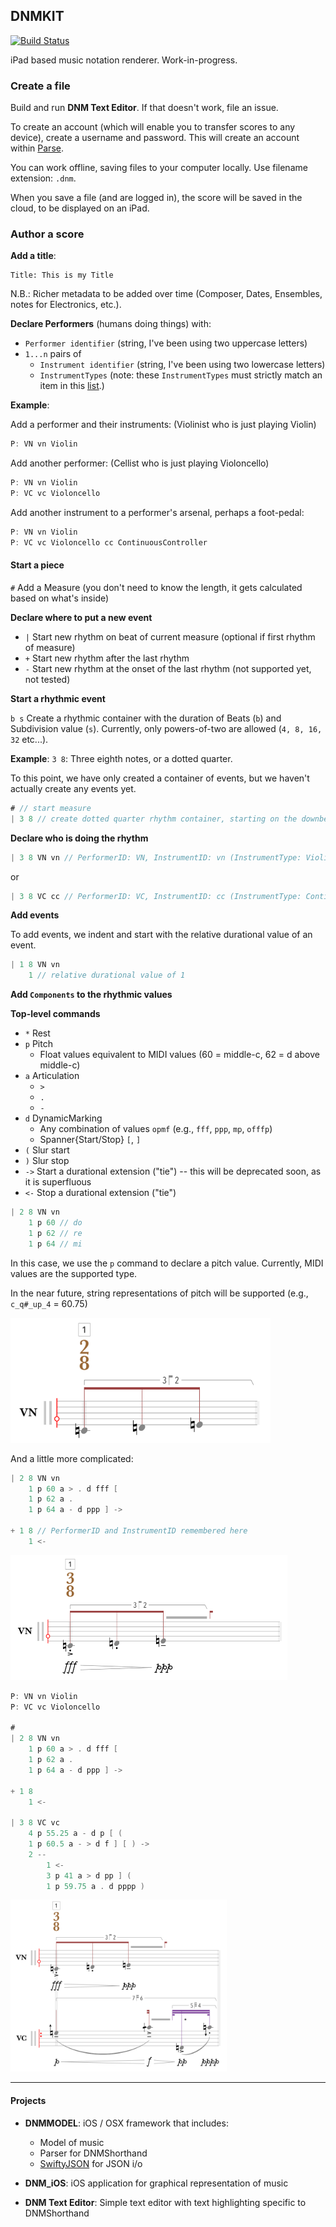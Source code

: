 ## DNMKIT

[![Build Status](https://travis-ci.org/jsbean/DNMKit.svg)](https://travis-ci.org/jsbean/DNMKit)

iPad based music notation renderer. Work-in-progress.

### Create a file

Build and run **DNM Text Editor**. If that doesn't work, file an issue.

To create an account (which will enable you to transfer scores to any device), create a username and password. This will create an account within [Parse](https://github.com/ParsePlatform).

You can work offline, saving files to your computer locally. Use filename extension: `.dnm`.

When you save a file (and are logged in), the score will be saved in the cloud, to be displayed on an iPad.



### Author a score

**Add a title**:
```
Title: This is my Title
```

N.B.: Richer metadata to be added over time (Composer, Dates, Ensembles, notes for Electronics, etc.).

**Declare Performers** (humans doing things) with:    
- `Performer identifier` (string, I've been using two uppercase letters)
- `1...n` pairs of
    - `Instrument identifier` (string, I've been using two lowercase letters)
    - `InstrumentTypes` (note: these `InstrumentTypes` must strictly match an item in this [list](https://github.com/jsbean/DNMKit/issues/18).)


**Example**:

Add a performer and their instruments: (Violinist who is just playing Violin)

```Swift
P: VN vn Violin
```

Add another performer: (Cellist who is just playing Violoncello)

```Swift
P: VN vn Violin
P: VC vc Violoncello
```

Add another instrument to a performer's arsenal, perhaps a foot-pedal: 

```Swift
P: VN vn Violin
P: VC vc Violoncello cc ContinuousController
```

#### Start a piece

`#` Add a Measure (you don't need to know the length, it gets calculated based on what's inside)

**Declare where to put a new event**
- `|` Start new rhythm on beat of current measure (optional if first rhythm of measure)
- `+` Start new rhythm after the last rhythm
- `-` Start new rhythm at the onset of the last rhythm (not supported yet, not tested)

**Start a rhythmic event**

`b s` Create a rhythmic container with the duration of Beats (`b`) and Subdivision value (`s`). Currently, only powers-of-two are allowed (`4, 8, 16, 32` etc...).

**Example**: `3 8`: Three eighth notes, or a dotted quarter.


To this point, we have only created a container of events, but we haven't actually create any events yet.

```Swift
# // start measure
| 3 8 // create dotted quarter rhythm container, starting on the downbeat

```

**Declare who is doing the rhythm**
```Swift
| 3 8 VN vn // PerformerID: VN, InstrumentID: vn (InstrumentType: Violin)
```

or

```Swift
| 3 8 VC cc // PerformerID: VC, InstrumentID: cc (InstrumentType: ContinuousController)
```

**Add events**

To add events, we indent and start with the relative durational value of an event.

```Swift
| 1 8 VN vn
    1 // relative durational value of 1
```

**Add ```Components``` to the rhythmic values**

**Top-level commands**
- `*` Rest
- `p` Pitch
    - Float values equivalent to MIDI values (60 = middle-c, 62 = d above middle-c)
- `a` Articulation
    - `>`
    - `.`
    - `-`
- `d` DynamicMarking
    - Any combination of values `opmf` (e.g., `fff`, `ppp`, `mp`, `offfp`)
    - Spanner{Start/Stop} `[`, `]`
- `(` Slur start
- `)` Slur stop
- `->` Start a durational extension ("tie") -- this will be deprecated soon, as it is superfluous
- `<-` Stop a durational extension ("tie")

```Swift
| 2 8 VN vn
    1 p 60 // do
    1 p 62 // re 
    1 p 64 // mi
```

In this case, we use the `p` command to declare a pitch value. Currently, MIDI values are the supported type. 

In the near future, string representations of pitch will be supported (e.g., `c_q#_up_4` = 60.75)

<img src="/img/do_re_mi.png" height="200">

And a little more complicated:

```Swift
| 2 8 VN vn
    1 p 60 a > . d fff [
    1 p 62 a .
    1 p 64 a - d ppp ] ->

+ 1 8 // PerformerID and InstrumentID remembered here
    1 <-
```

<img src="/img/do_re_mi_plus.png" height="200">

```Swift
P: VN vn Violin
P: VC vc Violoncello

#
| 2 8 VN vn
    1 p 60 a > . d fff [
    1 p 62 a .
    1 p 64 a - d ppp ] ->

+ 1 8
    1 <-

| 3 8 VC vc
    4 p 55.25 a - d p [ (
    1 p 60.5 a - > d f ] [ ) ->
    2 --
        1 <-
        3 p 41 a > d pp ] (
        1 p 59.75 a . d pppp )


```

<img src="/img/do_re_mi_plus_plus.png" height="275">

---

#### Projects

* **DNMMODEL**: iOS / OSX framework that includes:
    * Model of music
    * Parser for DNMShorthand
    * [SwiftyJSON](https://github.com/SwiftyJSON/SwiftyJSON) for JSON i/o
    

* **DNM_iOS**: iOS application for graphical representation of music

* **DNM Text Editor**: Simple text editor with text highlighting specific to DNMShorthand

